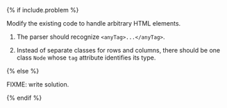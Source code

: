 {% if include.problem %}

Modify the existing code to handle arbitrary HTML elements.

1.  The parser should recognize `<anyTag>...</anyTag>`.

2.  Instead of separate classes for rows and columns,
    there should be one class `Node` whose `tag` attribute identifies its type.

{% else %}

FIXME: write solution.

{% endif %}
